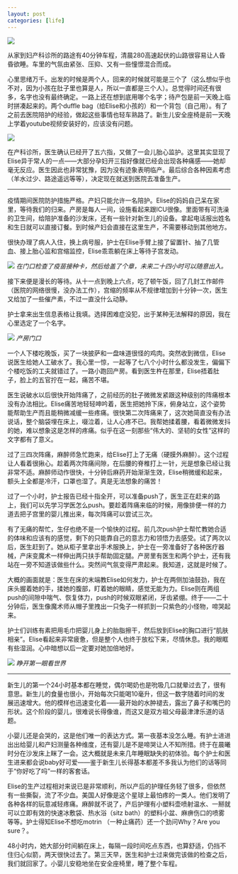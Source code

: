 ```yaml
---
layout: post
categories: [life]
---
```


![](https://user-images.githubusercontent.com/7303373/131200615-8525eccf-8843-4b76-a948-7630a871f36d.png)

从家到妇产科诊所的路途有40分钟车程，清晨280高速起伏的山路很容易让人昏昏欲睡。车里的气氛由紧张、压抑、又有一些憧憬混合而成。

心里思绪万千。出发的时候是两个人，回来的时候就可能是三个了（这么想似乎也不对，因为小孩在肚子里也算是人，所以一直都是三个人）。总觉得时间还有很多，名字也没有最终确定。一路上还在想到底用哪个名字；待产包是前一天晚上临时拼凑起来的。两个duffle bag（给Elise和小孩的）和一个背包（自己用）。有了之前去医院陪护的经验，做起这些事情也轻车熟路了。新生儿安全座椅是前一天晚上学着youtube视频安装好的，应该没有问题。

![](https://user-images.githubusercontent.com/7303373/131184738-962b8614-d15d-4a9b-a402-56fa42307d48.jpeg)

在产科诊所，医生确认已经开了五六指，又做了一会儿胎心监护。这里其实显现了Elise异于常人的一点——大部分孕妇开三指好像就已经会出现各种痛感——她却毫无反应。医生因此也非常犹豫，因为没有迹象表明临产。最后综合各种因素考虑（羊水过少、路途遥远等等），决定现在就送到医院去准备生产。

* * *

疫情期间医院防护措施严格。产妇只能允许一名陪护。Elise的妈妈自己呆在家里，等待我们的归来。产房是每人一间，设施看起来跟ICU很像。里面带有可洗澡的卫生间，给陪护准备的沙发床，还有一些针对新生儿的设备。拿起电话报出姓名和生日就可以直接订餐。到时候产妇会直接在这里生产，不需要移动到其他地方。

很快办理了病人入住，换上病号服，护士在Elise手臂上接了留置针、抽了几管血、接上胎心监和宫缩监控，Elise乖乖躺在床上等待子宫发动。

![](https://user-images.githubusercontent.com/7303373/131191985-59dd5c28-5ef1-4dc3-a226-9e5c4f3800f4.jpeg)
*在门口检查了疫苗接种卡，然后给盖了个章，未来二十四小时可以随意出入。*

接下来便是漫长的等待。从十一点到晚上六点，吃了顿午饭，回了几封工作邮件（医院的网络很慢，没办法工作），宫缩的频率从不规律增加到十分钟一次，医生又给加了一些催产素，不过一直没什么动静。

护士拿来出生信息表格让我填。选择困难症没犯，出于某种无法解释的原因，我在心里选定了一个名字。

![](https://user-images.githubusercontent.com/7303373/131194425-d8a45ba7-70bf-4eb2-b4de-630e854c9755.jpeg)
*产房门口*

一个人下楼吃晚饭，买了一块披萨和一盘味道很怪的鸡肉。突然收到微信，Elise说医生给她人工破水了。我心里一惊，一起等了七八个小时什么都没发生，偏偏下个楼吃饭的工夫就错过了。一路小跑回产房。看到医生杵在那里，Elise捂着肚子，脸上的五官拧在一起，痛苦不堪。

医生说破水以后很快开始阵痛了，之前经历的肚子微微发紧跟这种级别的阵痛根本没有办法相比。Elise痛苦地轻轻呻吟着，医生把她拎下床，俯身站立，这个姿势能帮助生产而且能稍微减缓一些疼痛。很快第二次阵痛来了，这次她简直没有办法说话，整个脑袋埋在床上，啜泣着，让人心疼不已。我帮她揉着腰，看着微微发抖的她，难以想象这是怎样的疼痛。似乎在这一刻那些“伟大的、坚韧的女性”这样的文字都有了意义。

过了三四次阵痛，麻醉师急忙跑来，给Elise打上了无痛（硬膜外麻醉）。这个过程让人看着很揪心。趁着两次阵痛间隙，在后腰的脊椎打上一针，光是想象已经让我非常不适。麻醉师动作很快，十分钟后麻药开始渐渐生效，Elise稍微缓和起来，额头上全都是冷汗，口罩也湿了。真是无法想象的痛苦！

过了一个小时，护士报告已经十指全开，可以准备push了，医生正在赶来的路上，我们可以先学习学医怎么push。要趁着阵痛来临的时候，用像排便一样的力道去把子宫里的婴儿推出来，每次阵痛可以尝试三次。

有了无痛的帮忙，生仔也绝不是一个愉快的过程。前几次push护士帮忙教她合适的体味和应该有的感觉，剩下的只能靠自己的意志力和领悟力去感受。试了两次以后，医生赶到了。她从柜子里拿出手术服换上，护士在一旁准备好了各种医疗器械，产床变魔术一样伸出两只扶手帮助固定腿。产房里有医生和两个护士，还有我站在一旁不知道该做些什么。突然间气氛变得严肃起来。我知道，这就是时候了。

大概的画面就是：医生在床的末端教Elise如何发力，护士在两侧加油鼓劲，我在床头握着她的手，揉她的腹部，盯着她的眼睛，感觉无能为力。Elise则在两组push的间隙中喘气、恢复体力，push的时候双眼紧闭，牙齿紧绷。终于——二十分钟后，医生像魔术师从帽子里拽出一只兔子一样抓到一只紫色的小怪物，啼哭起来。

护士们训练有素把用毛巾把婴儿身上的胎脂擦干，然后放到Elise的胸口进行“肌肤相亲”。Elise看起来非常疲惫，但是整个人也终于放松下来，尽情休息。我的眼眶有些湿润。心中暗想以后一定要对她加倍地好。

![](https://user-images.githubusercontent.com/7303373/131194423-9aab7638-2886-4363-a7ae-50b14f9e32fc.jpeg)
*睁开第一眼看世界*

* * *

新生儿的第一个24小时基本都在睡觉，偶尔喝奶也是吮吸几口就晕过去了，很有意思。新生儿的食量也很小，开始每次只能喝10毫升，但这一数字随着时间的发展迅速增大。他的模样也迅速变化着——最开始的水肿褪去，露出了鼻子和嘴巴的形状。这个阶段的婴儿，很难说长得像谁，而这又是双方祖父母最津津乐道的话题。

小婴儿还是会哭的，这是他们唯一的表达方式。第一夜基本没怎么睡。有护士进进出出给婴儿和产妇测量各种维度，还有婴儿是不是啼哭让人不知所措。终于在晨曦时分在沙发床上眯了一会。这大概就是未来几年睡眠缺失的初体验。每个护士和医生进来都会说baby好可爱——鉴于新生儿长得基本都差不多我认为他们的话等同于“你好吃了吗”一样的客套话。

Elise的生产过程相对来说已是非常顺利，所以产后的护理任务轻了很多，但依然有一些撕裂，流了不少血。美国人好像是这个星球上最怕疼的一类人。他们发明了各种各样的玩意减轻疼痛。麻醉就不说了，产后护理有小塑料壶喷射温水、一掰就可以立即有效的快速冰敷袋、热水浴（sitz bath）的塑料小盆、麻痹伤口的喷雾等等。护士得知Elise不想吃motrin
（一种止痛药）还一个劲问Why？Are you sure？。

48小时内，她大部分时间躺在床上，每隔一段时间吃点东西，也算舒适，仍挡不住归心似箭，两天很快过去了。第三天早，医生和护士过来做完该做的检查之后，我们就回家了。小婴儿安稳地坐在安全座椅里，睡了整个车程。